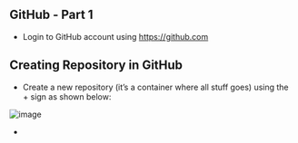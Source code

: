 ## GitHub - Part 1

- Login to GitHub account using https://github.com

## Creating Repository in GitHub

- Create a new repository (it’s a container where all stuff goes) using the + sign as shown below: 

![image](https://user-images.githubusercontent.com/25001852/86895589-535eec00-c122-11ea-81fa-5175447a5c77.png)

- 
